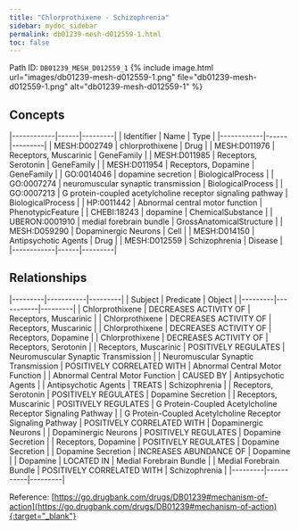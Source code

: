 ```yaml
---
title: "Chlorprothixene - Schizophrenia"
sidebar: mydoc_sidebar
permalink: db01239-mesh-d012559-1.html
toc: false 
---
```



Path ID: `DB01239_MESH_D012559_1`
{% include image.html url="images/db01239-mesh-d012559-1.png" file="db01239-mesh-d012559-1.png" alt="db01239-mesh-d012559-1" %}

## Concepts

|------------|------|---------|
| Identifier | Name | Type    |
|------------|------|---------|
| MESH:D002749 | chlorprothixene | Drug |
| MESH:D011976 | Receptors, Muscarinic | GeneFamily |
| MESH:D011985 | Receptors, Serotonin | GeneFamily |
| MESH:D011954 | Receptors, Dopamine | GeneFamily |
| GO:0014046 | dopamine secretion | BiologicalProcess |
| GO:0007274 | neuromuscular synaptic transmission | BiologicalProcess |
| GO:0007213 | G protein-coupled acetylcholine receptor signaling pathway | BiologicalProcess |
| HP:0011442 | Abnormal central motor function | PhenotypicFeature |
| CHEBI:18243 | dopamine | ChemicalSubstance |
| UBERON:0001910 | medial forebrain bundle | GrossAnatomicalStructure |
| MESH:D059290 | Dopaminergic Neurons | Cell |
| MESH:D014150 | Antipsychotic Agents | Drug |
| MESH:D012559 | Schizophrenia | Disease |
|------------|------|---------|

## Relationships

|---------|-----------|---------|
| Subject | Predicate | Object  |
|---------|-----------|---------|
| Chlorprothixene | DECREASES ACTIVITY OF | Receptors, Muscarinic |
| Chlorprothixene | DECREASES ACTIVITY OF | Receptors, Muscarinic |
| Chlorprothixene | DECREASES ACTIVITY OF | Receptors, Dopamine |
| Chlorprothixene | DECREASES ACTIVITY OF | Receptors, Serotonin |
| Receptors, Muscarinic | POSITIVELY REGULATES | Neuromuscular Synaptic Transmission |
| Neuromuscular Synaptic Transmission | POSITIVELY CORRELATED WITH | Abnormal Central Motor Function |
| Abnormal Central Motor Function | CAUSED BY | Antipsychotic Agents |
| Antipsychotic Agents | TREATS | Schizophrenia |
| Receptors, Serotonin | POSITIVELY REGULATES | Dopamine Secretion |
| Receptors, Muscarinic | POSITIVELY REGULATES | G Protein-Coupled Acetylcholine Receptor Signaling Pathway |
| G Protein-Coupled Acetylcholine Receptor Signaling Pathway | POSITIVELY CORRELATED WITH | Dopaminergic Neurons |
| Dopaminergic Neurons | POSITIVELY REGULATES | Dopamine Secretion |
| Receptors, Dopamine | POSITIVELY REGULATES | Dopamine Secretion |
| Dopamine Secretion | INCREASES ABUNDANCE OF | Dopamine |
| Dopamine | LOCATED IN | Medial Forebrain Bundle |
| Medial Forebrain Bundle | POSITIVELY CORRELATED WITH | Schizophrenia |
|---------|-----------|---------|

Reference: [https://go.drugbank.com/drugs/DB01239#mechanism-of-action](https://go.drugbank.com/drugs/DB01239#mechanism-of-action){:target="_blank"}